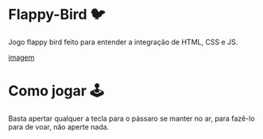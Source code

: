 # Flappy-Bird :bird:
Jogo flappy bird feito para entender a integração de HTML, CSS e JS.

[imagem](imgs/flappy.gif)

# Como jogar :joystick:
Basta apertar qualquer a tecla para o pássaro se manter no ar, para fazê-lo para de voar, não aperte nada.
